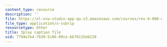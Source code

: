 ```yaml
---
content_type: resource
description: ''
file: https://ol-ocw-studio-app-qa.s3.amazonaws.com/courses/res-6-008-digital-signal-processing-spring-2011/7794e7e47b305c8689cebb70115eb229_mUpwOQ0w2vk.vtt
file_type: application/x-subrip
resourcetype: Other
title: 3play caption file
uid: 7794e7e4-7b30-5c86-89ce-bb70115eb229
---
```

